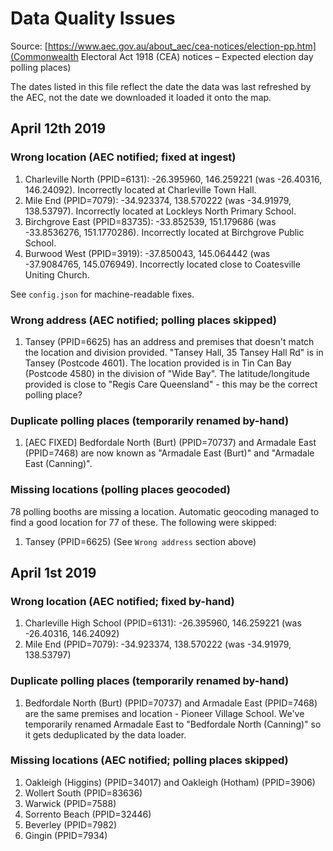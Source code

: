 # Data Quality Issues

Source: [https://www.aec.gov.au/about_aec/cea-notices/election-pp.htm](Commonwealth Electoral Act 1918 (CEA) notices – Expected election day polling places)

The dates listed in this file reflect the date the data was last refreshed by the AEC, not the date we downloaded it loaded it onto the map.

## April 12th 2019

### Wrong location (AEC notified; fixed at ingest)

1. Charleville North (PPID=6131): -26.395960, 146.259221 (was -26.40316, 146.24092). Incorrectly located at Charleville Town Hall.
2. Mile End (PPID=7079): -34.923374, 138.570222 (was -34.91979, 138.53797). Incorrectly located at Lockleys North Primary School.
3. Birchgrove East (PPID=83735): -33.852539, 151.179686 (was -33.8536276, 151.1770286). Incorrectly located at Birchgrove Public School.
4. Burwood West (PPID=3919): -37.850043, 145.064442 (was -37.9084765, 145.076949). Incorrectly located close to Coatesville Uniting Church.

See `config.json` for machine-readable fixes.

### Wrong address (AEC notified; polling places skipped)

1. Tansey (PPID=6625) has an address and premises that doesn't match the location and division provided. "Tansey Hall, 35 Tansey Hall Rd" is in Tansey (Postcode 4601). The location provided is in Tin Can Bay (Postcode 4580) in the division of "Wide Bay". The latitude/longitude provided is close to "Regis Care Queensland" - this may be the correct polling place?

### Duplicate polling places (temporarily renamed by-hand)

1. [AEC FIXED] Bedfordale North (Burt) (PPID=70737) and Armadale East (PPID=7468) are now known as "Armadale East (Burt)" and "Armadale East (Canning)".

### Missing locations (polling places geocoded)

78 polling booths are missing a location. Automatic geocoding managed to find a good location for 77 of these. The following were skipped:

1. Tansey (PPID=6625) (See `Wrong address` section above)

## April 1st 2019

### Wrong location (AEC notified; fixed by-hand)

1. Charleville High School (PPID=6131): -26.395960, 146.259221 (was -26.40316, 146.24092)
2. Mile End (PPID=7079): -34.923374, 138.570222 (was -34.91979, 138.53797)

### Duplicate polling places (temporarily renamed by-hand)

1. Bedfordale North (Burt) (PPID=70737) and Armadale East (PPID=7468) are the same premises and location - Pioneer Village School. We've temporarily renamed Armadale East to "Bedfordale North (Canning)" so it gets deduplicated by the data loader.

### Missing locations (AEC notified; polling places skipped)

1. Oakleigh (Higgins) (PPID=34017) and Oakleigh (Hotham) (PPID=3906)
2. Wollert South (PPID=83636)
3. Warwick (PPID=7588)
4. Sorrento Beach (PPID=32446)
5. Beverley (PPID=7982)
6. Gingin (PPID=7934)
